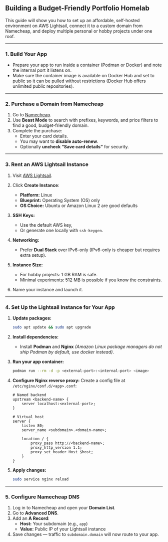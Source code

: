 ## Building a Budget-Friendly Portfolio Homelab

This guide will show you how to set up an affordable, self-hosted environment on AWS Lightsail, connect it to a custom domain from Namecheap, and deploy multiple personal or hobby projects under one roof.

---

### 1. Build Your App

- Prepare your app to run inside a container (Podman or Docker) and note the internal port it listens on.
- Make sure the container image is available on Docker Hub and set to public so it can be pulled without restrictions (Docker Hub offers unlimited public repositories).

---

### 2. Purchase a Domain from Namecheap

1. Go to [Namecheap](https://www.namecheap.com).
2. Use **Beast Mode** to search with prefixes, keywords, and price filters to find a good, budget-friendly domain.
3. Complete the purchase:
   * Enter your card details.
   * You may want to **disable auto-renew**.
   * Optionally **uncheck “Save card details”** for security.

---

### 3. Rent an AWS Lightsail Instance

1. Visit [AWS Lightsail](https://lightsail.aws.amazon.com/ls/webapp/home/instances).

2. Click **Create Instance**:
   * **Platform:** Linux
   * **Blueprint:** Operating System (OS) only
   * **OS Choice:** Ubuntu or Amazon Linux 2 are good defaults

3. **SSH Keys:**
   * Use the default AWS key,
   * Or generate one locally with `ssh-keygen`.

4. **Networking:**
   * Prefer **Dual Stack** over IPv6-only (IPv6-only is cheaper but requires extra setup).

5. **Instance Size:**
   * For hobby projects: 1 GB RAM is safe.
   * Minimal experiments: 512 MB is possible if you know the constraints.

6. Name your instance and launch it.

---

### 4. Set Up the Lightsail Instance for Your App

1. **Update packages:**
   ```bash
   sudo apt update && sudo apt upgrade
   ```
2. **Install dependencies:**
   * Install **Podman** and **Nginx** 
    *(Amazon Linux package managers do not ship Podman by default, use docker instead)*.

3. **Run your app container:**
   ```bash
   podman run --rm -d -p <external-port>:<internal-port> <image>
   ```

4. **Configure Nginx reverse proxy:**
   Create a config file at `/etc/nginx/conf.d/<app>.conf`:
   ```nginx
   # Named backend
   upstream <backend-name> {
       server localhost:<external-port>;
   }

   # Virtual host
   server {
       listen 80;
       server_name <subdomain>.<domain-name>;

       location / {
           proxy_pass http://<backend-name>;
           proxy_http_version 1.1;
           proxy_set_header Host $host;
       }
   }
   ```

5. **Apply changes:**
   ```bash
   sudo service nginx reload
   ```
---

### 5. Configure Namecheap DNS

1. Log in to Namecheap and open your **Domain List**.
2. Go to **Advanced DNS**.
3. Add an **A Record**:
   * **Host:** Your subdomain (e.g., `app`)
   * **Value:** Public IP of your Lightsail instance
4. Save changes — traffic to `subdomain.domain` will now route to your app.

